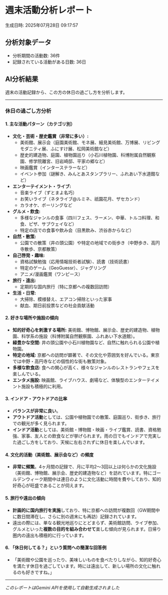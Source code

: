 # 週末活動分析レポート

生成日時: 2025年07月28日 09:17:57

## 分析対象データ
- 分析期間の活動数: 36件
- 記録されている活動がある日数: 36日

## AI分析結果

週末の活動記録から、この方の休日の過ごし方を分析します。

---

### 休日の過ごし方分析

#### 1. 主な活動パターン（カテゴリ別）

*   **文化・芸術・歴史鑑賞（非常に多い）:**
    *   美術館、展示会（庭園美術館、モネ展、細見美術館、万博展、リビングモダニティ展、ふにすけ展、松岡美術館など）
    *   歴史的建造物、庭園、植物園巡り（小石川植物園、科博附属自然観察園、修学院離宮、旧岩崎邸、平家の郷など）
    *   映画鑑賞（インターステラーなど）
    *   イベント参加（謎解き、みんとあスタンプラリー、ふれあい下水道館など）
*   **エンターテイメント・ライブ:**
    *   音楽ライブ（ずとまよ名巧）
    *   お笑いライブ（ネタライブ@ルミネ、祇園花月、ザセカンド）
    *   カラオケ、ボーリングなど
*   **グルメ・飲食:**
    *   多様なジャンルの食事（四川フェス、ラーメン、中華、トルコ料理、和食、ピザ、サブウェイなど）
    *   特定の店での食事や飲み会（目黒飲み、渋谷赤からなど）
*   **自然・散策:**
    *   公園での散策（井の頭公園）や特定の地域での街歩き（中野歩き、高円寺散歩、京都散策）
*   **自己啓発・趣味:**
    *   資格試験勉強（応用情報技術者試験）、読書（技術読書）
    *   特定のゲーム（GeoGuessr）、ジャグリング
    *   アニメ/漫画鑑賞（ワンピース）
*   **旅行・遠出:**
    *   定期的な国内旅行（特に京都への複数回訪問）
*   **生活・日常:**
    *   大掃除、模様替え、エアコン掃除といった家事
    *   献血、期日前投票などの社会貢献活動

#### 2. 好きな場所や施設の傾向

*   **知的好奇心を刺激する場所:** 美術館、博物館、展示会、歴史的建造物、植物園、科学系の施設（科博附属自然観察園、ふれあい下水道館）。
*   **緑豊かな空間:** 井の頭公園や小石川植物園など、自然に触れられる公園や植物園。
*   **特定の地域:** 京都への訪問が顕著で、その文化や雰囲気を好んでいる。東京では中野・高円寺などの個性的な街も散策対象。
*   **多様な飲食店:** 食への関心が高く、様々なジャンルのレストランやフェスを楽しんでいる。
*   **エンタメ施設:** 映画館、ライブハウス、劇場など、体験型のエンターテイメント施設も積極的に利用。

#### 3. インドア・アウトドアの比率

*   **バランスが非常に良い**。
*   **アウトドア活動**としては、公園や植物園での散策、庭園巡り、街歩き、旅行での観光が多く見られます。
*   **インドア活動**としては、美術館・博物館・映画・ライブ鑑賞、読書、資格勉強、家事、友人との飲食などが挙げられます。雨の日でもインドアで充実した過ごし方をしており、天候に左右されずに休日を楽しんでいます。

#### 4. 文化的活動（美術館、展示会など）の頻度

*   **非常に頻繁**。4ヶ月間の記録で、月に平均2～3回以上は何らかの文化施設（美術館、博物館、展示会、歴史的建造物など）を訪れています。特にゴールデンウィーク期間中は連日のように文化活動に時間を費やしており、知的好奇心が旺盛であることが伺えます。

#### 5. 旅行や遠出の傾向

*   **計画的に国内旅行を実施**しており、特に京都への訪問が複数回（GW期間中に数日間滞在し、さらに別の週末にも再訪）記録されています。
*   遠出の際には、単なる観光地巡りにとどまらず、美術館訪問、ライブ参加、グルメといった**複数の目的を組み合わせて**楽しむ傾向が見られます。日帰り圏内の遠出も積極的に行っています。

#### 6. 「休日何してる？」という質問への簡潔な回答例

*   「美術館や公園を巡ったり、美味しいものを食べたりしながら、知的好奇心を満たす休日を過ごしています。時には遠出して、新しい場所の文化に触れるのも好きですね。」

---
*このレポートはGemini APIを使用して自動生成されました*
